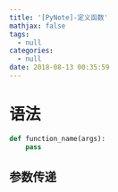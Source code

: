 ```yaml
---
title: '[PyNote]-定义函数'
mathjax: false
tags:
  - null
categories:
  - null
date: 2018-08-13 00:35:59
---
```


# 语法

```py
def function_name(args):
    pass
```

## 参数传递